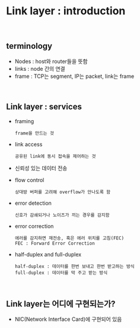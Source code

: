 Link layer : introduction
==================

<br/>

terminology
------------
* Nodes : host와 router들을 뜻함
* links : node 간의 연결
* frame : TCP는 segment, IP는 packet, link는 frame

<br/>

Link layer : services
-------------------
* framing
  ```
  frame을 만드는 것
  ```

* link access
  ```
  공유된 link에 동시 접속을 제어하는 것
  ```

* 신뢰성 있는 데이터 전송

* flow control
  ```
  상대방 버퍼를 고려해 overflow가 안나도록 함
  ```

* error detection
  ```
  신호가 감쇄되거나 노이즈가 끼는 경우를 감지함
  ```

* error correction
  ```
  에러를 감지하면 재전송, 혹은 에러 위치를 고침(FEC)
  FEC : Forward Error Correction
  ```

* half-duplex and full-duplex
  ```
  half-duplex : 데이터를 한번 보내고 한번 받고하는 방식
  full-duplex : 데이터를 막 주고 받는 방식
  ```

<br/>

Link layer는 어디에 구현되는가?
--------------------------
* NIC(Network Interface Card)에 구현되어 있음